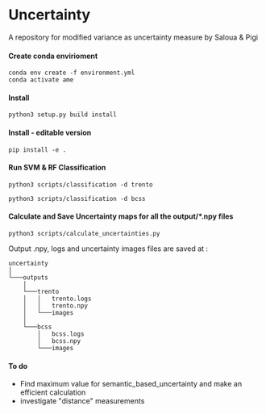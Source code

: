 # Uncertainty
A repository for modified variance as uncertainty measure
by Saloua & Pigi

#### Create conda envirioment
```
conda env create -f environment.yml
conda activate ame

```

#### Install
```
python3 setup.py build install
```
#### Install - editable version
```
pip install -e .
```


#### Run SVM & RF Classification
```
python3 scripts/classification -d trento

python3 scripts/classification -d bcss
```

#### Calculate and Save Uncertainty maps for all the output/*.npy files
```
python3 scripts/calculate_uncertainties.py
```

Output .npy, logs and uncertainty images files are saved at :

```
uncertainty
│   
└───outputs
    │   
    └───trento
    │   │   trento.logs
    │   │   trento.npy
    │   └───images
    │   
    └───bcss
        │   bcss.logs
        │   bcss.npy
        └───images
```

#### To do
 - Find maximum value for semantic_based_uncertainty and make an efficient calculation
 - investigate "distance" measurements 